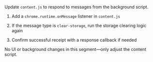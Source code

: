 Update `content.js` to respond to messages from the background script.

1. Add a `chrome.runtime.onMessage` listener in `content.js`

2. If the message type is `clear-storage`, run the storage clearing logic again

3. Confirm successful receipt with a response callback if needed

No UI or background changes in this segment—only adjust the content script.
